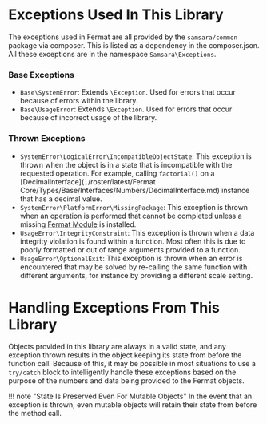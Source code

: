 # Exceptions Used In This Library

The exceptions used in Fermat are all provided by the `samsara/common` package via composer. This is listed as a dependency in the composer.json. All these exceptions are in the namespace `Samsara\Exceptions`.

### Base Exceptions

- `Base\SystemError`: Extends `\Exception`. Used for errors that occur because of errors within the library.
- `Base\UsageError`: Extends `\Exception`. Used for errors that occur because of incorrect usage of the library.

### Thrown Exceptions

- `SystemError\LogicalError\IncompatibleObjectState`: This exception is thrown when the object is in a state that is incompatible with the requested operation. For example, calling `factorial()` on a [DecimalInterface](../roster/latest/Fermat Core/Types/Base/Interfaces/Numbers/DecimalInterface.md) instance that has a decimal value.
- `SystemError\PlatformError\MissingPackage`: This exception is thrown when an operation is performed that cannot be completed unless a missing [Fermat Module](modules.md) is installed.
- `UsageError\IntegrityConstraint`: This exception is thrown when a data integrity violation is found within a function. Most often this is due to poorly formatted or out of range arguments provided to a function.
- `UsageError\OptionalExit`: This exception is thrown when an error is encountered that may be solved by re-calling the same function with different arguments, for instance by providing a different scale setting.

# Handling Exceptions From This Library

Objects provided in this library are always in a valid state, and any exception thrown results in the object keeping its state from before the function call. Because of this, it may be possible in most situations to use a `try/catch` block to intelligently handle these exceptions based on the purpose of the numbers and data being provided to the Fermat objects.

!!! note "State Is Preserved Even For Mutable Objects"
    In the event that an exception is thrown, even mutable objects will retain their state from before the method call.